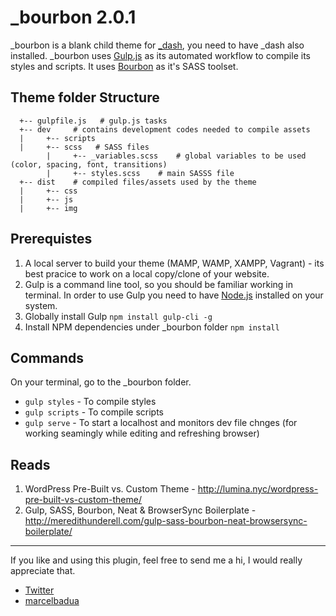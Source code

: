 # _bourbon 2.0.1

_bourbon is a blank child theme for [_dash](https://github.com/marcelbadua/_dash), you need to have _dash also installed. _bourbon uses [Gulp.js](https://gulpjs.com/) as its automated workflow to compile its styles and scripts. It uses [Bourbon](https://www.bourbon.io/) as it's SASS toolset. 

## Theme folder Structure

      +-- gulpfile.js   # gulp.js tasks
      +-- dev     # contains development codes needed to compile assets
      |     +-- scripts
      |     +-- scss   # SASS files
            |     +-- _variables.scss    # global variables to be used (color, spacing, font, transitions)
            |     +-- styles.scss    # main SASSS file
      +-- dist    # compiled files/assets used by the theme
      |     +-- css
      |     +-- js
      |     +-- img

## Prerequistes

1. A local server to build your theme (MAMP, WAMP, XAMPP, Vagrant) - its best pracice to work on a local copy/clone of your website.
1. Gulp is a command line tool, so you should be familiar working in terminal. In order to use Gulp you need to have [Node.js](https://nodejs.org/en/) installed on your system.
1. Globally install Gulp `npm install gulp-cli -g`
1. Install NPM dependencies under _bourbon folder `npm install`

## Commands

On your terminal, go to the _bourbon folder.

 - `gulp styles` - To compile styles 
 - `gulp scripts` - To compile scripts 
 - `gulp serve` - To start a localhost and monitors dev file chnges (for working seamingly while editing and refreshing browser)
      
## Reads

1. WordPress Pre-Built vs. Custom Theme - http://lumina.nyc/wordpress-pre-built-vs-custom-theme/
1. Gulp, SASS, Bourbon, Neat & BrowserSync Boilerplate - http://meredithunderell.com/gulp-sass-bourbon-neat-browsersync-boilerplate/

---

If you like and using this plugin, feel free to send me a hi, I would really appreciate that.

 - [Twitter](https://twitter.com/marcelbadua)
 - [marcelbadua](http://marcelbadua.com/)
